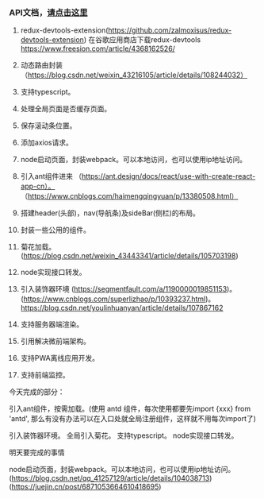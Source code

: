 
### API文档，<a href="https://github.com/tugenhua0707/react-collection/blob/master/react/reactStaging.md">请点击这里</a>

1. redux-devtools-extension(https://github.com/zalmoxisus/redux-devtools-extension)
   在谷歌应用商店下载redux-devtools   https://www.freesion.com/article/4368162526/
   
2. 动态路由封装（https://blog.csdn.net/weixin_43216105/article/details/108244032）
3. 支持typescript。
4. 处理全局页面是否缓存页面。
5. 保存滚动条位置。
6. 添加axios请求。
7. node启动页面，封装webpack。可以本地访问，也可以使用ip地址访问。
8. 引入ant组件进来
（https://ant.design/docs/react/use-with-create-react-app-cn）。
（https://www.cnblogs.com/haimengqingyuan/p/13380508.html）
9. 搭建header(头部)，nav(导航条)及sideBar(侧栏)的布局。
10. 封装一些公用的组件。
11. 菊花加载。(https://blog.csdn.net/weixin_43443341/article/details/105703198)
12. node实现接口转发。
13. 引入装饰器环境
(https://segmentfault.com/a/1190000019851153)。
(https://www.cnblogs.com/superlizhao/p/10393237.html)。
https://blog.csdn.net/youlinhuanyan/article/details/107867162

14. 支持服务器端渲染。
15. 引用解决微前端架构。
16. 支持PWA离线应用开发。
17. 支持前端监控。

今天完成的部分：

引入ant组件，按需加载。(使用 antd 组件，每次使用都要先import {xxx} from 'antd', 那么有没有办法可以在入口处就全局注册组件，这样就不用每次import了)

引入装饰器环境。
全局引入菊花。
支持typescript。
node实现接口转发。

明天要完成的事情

node启动页面，封装webpack。可以本地访问，也可以使用ip地址访问。
(https://blog.csdn.net/qq_41257129/article/details/104038713)
(https://juejin.cn/post/6871053664610418695)

